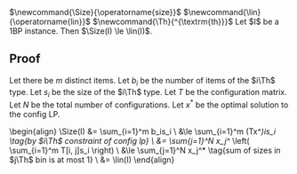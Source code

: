 <span class="invisible">
$\newcommand{\Size}{\operatorname{size}}$
$\newcommand{\lin}{\operatorname{lin}}$
$\newcommand{\Th}{^{\textrm{th}}}$
</span>
Let $I$ be a 1BP instance. Then $\Size(I) \le \lin(I)$.

## Proof

Let there be $m$ distinct items. Let $b_i$ be the number of items of the $i\Th$ type.
Let $s_i$ be the size of the $i\Th$ type.
Let $T$ be the configuration matrix. Let $N$ be the total number of configurations.
Let $x^*$ be the optimal solution to the config LP.

\begin{align}
\Size(I) &= \sum_{i=1}^m b_is_i
\\ &\le \sum_{i=1}^m (Tx^*)_is_i  \tag{by $i\Th$ constraint of config lp}
\\ &= \sum_{j=1}^N x_j^* \left( \sum_{i=1}^m T[i, j]s_i \right)
\\ &\le \sum_{j=1}^N x_j^*  \tag{sum of sizes in $j\Th$ bin is at most 1}
\\ &= \lin(I)
\end{align}
